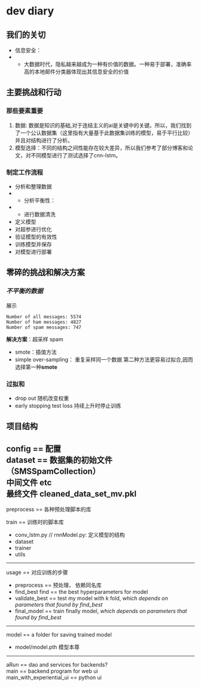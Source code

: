 # dev diary

## 我们的关切
- 信息安全：
- - 大数据时代，隐私越来越成为一种有价值的数据。一种易于部署，准确率高的本地邮件分类器体现出其信息安全的价值
## 主要挑战和行动
### 那些要素重要
1. 数据: 数据是知识的基础,对于连结主义的ai是关键中的关键。所以，我们找到了一个公认数据集（这里指有大量基于此数据集训练的模型，易于平行比较）并且对结构进行了分析。
2. 模型选择：不同的结构之间性能存在较大差异，所以我们参考了部分博客和论文，对不同模型进行了测试选择了cnn-lstm。
### 制定工作流程
* 分析和整理数据
* * 分析平衡性：
* * 进行数据清洗
* 定义模型
* 对超参进行优化
* 验证模型的有效性
* 训练模型并保存
* 对模型进行部署

## 零碎的挑战和解决方案
### *不平衡的数据*
展示
```
Number of all messages: 5574
Number of ham messages: 4827
Number of spam messages: 747
```
**解决方案**：超采样 spam 
- smote：插值方法
- simple over-sampling： 重复采样同一个数据
第二种方法更容易过拟合,因而选择第一种**smote**

### 过拟和
* drop out 随机改变权重
* early stopping test loss 持续上升时停止训练
## 项目结构
config == 配置  
dataset == 数据集的初始文件（SMSSpamCollection）  
           中间文件 etc  
            最终文件 cleaned_data_set_mv.pkl  
---
preprocess == 各种预处理脚本的库  
            
train == 训练时的脚本库  
- conv_lstm.py // rnnModel.py: 定义模型的结构  
- dataset
- trainer
- utils  

---
usage == 对应训练的步骤  
- preprocess ==     预处理， 依赖同名库  
- find_best find == the best hyperparameters for model  
- validate_best ==  test my model with k fold, _which depends on parameters that found by find_best_   
- final_model ==    train finally model, _which depends on parameters that found by find_best_   
---
model == a folder for saving trained model
- model/model.pth 模型本尊  
---
aRun ==       dao and services for backends?  
main ==       backend program for web ui  
main_with_experiential_ui ==   python ui  


